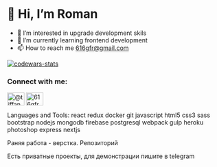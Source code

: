 <h1>👋 Hi, I’m Roman</h1>

- 👀 I’m interested in upgrade development skils
- 🌱 I’m currently learning frontend development
- 📫 How to reach me 616gfr@gmail.com

<p align="left">
  <a href="https://www.codewars.com/users/realing29" target="blank">
    <img src="https://www.codewars.com/users/realing29/badges/large" alt="codewars-stats" /> 
  </a>
</p>

<h3 align="left">Connect with me:</h3>
<p align="left">
  <a href="https://t.me/tiffany_616" target="_blank"><img align="center" src="https://www.svgrepo.com/show/354443/telegram.svg" alt="@tiffany_616" height="30" width="40" /></a>
  <a href="mailto:616gfr@gmail.com" target="_blank"><img align="center" src="https://www.svgrepo.com/show/217146/gmail.svg" alt="616gfr@gmail.com" height="30" width="40" /></a>
</p>


Languages and Tools:
react redux docker git javascript html5 css3 sass bootstrap nodejs mongodb firebase postgresql webpack gulp heroku photoshop express nextjs


Раняя работа - верстка. Репозиторий

Есть приватные проекты, для демонстрации пишите в telegram


